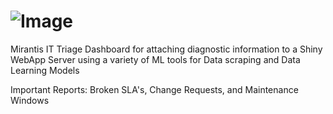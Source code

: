 # ![Image](https://triking-creative.s3.amazonaws.com/Logos/Miradashboard/Screen+Shot+2019-08-20+at+1.39.07+PM.png)
Mirantis IT Triage Dashboard for attaching diagnostic information to a Shiny WebApp Server using a variety of ML tools for Data scraping and Data Learning Models

Important Reports: Broken SLA's, Change Requests, and Maintenance Windows


